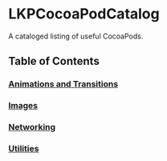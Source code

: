 LKPCocoaPodCatalog
==================

A cataloged listing of useful CocoaPods.

## Table of Contents

### [Animations and Transitions](AnimationsAndTransitions.md)

### [Images](Images.md)

### [Networking](Networking.md)

### [Utilities](Utilities.md)
